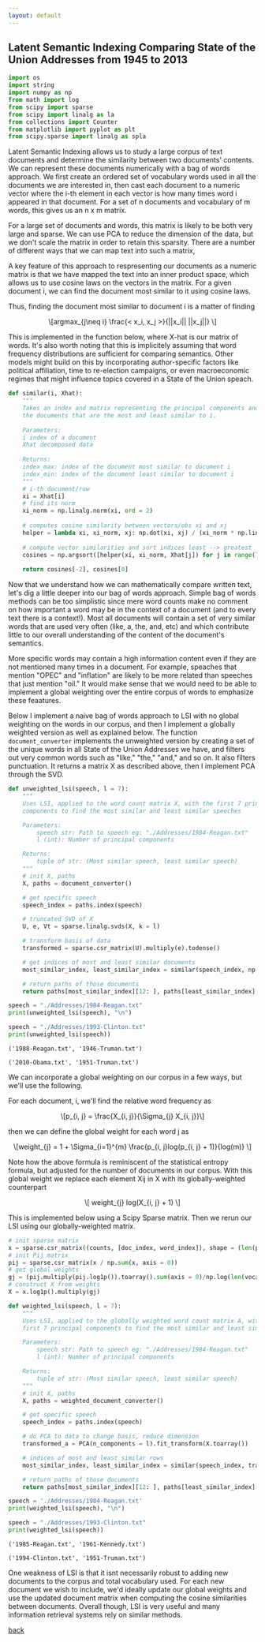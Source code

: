 ```yaml
---
layout: default
---
```


## Latent Semantic Indexing Comparing State of the Union Addresses from 1945 to 2013 

<script type="text/javascript" async="" src="https://cdnjs.cloudflare.com/ajax/libs/mathjax/2.7.4/MathJax.js?config=TeX-MML-AM_CHTML"></script>


```python
import os
import string
import numpy as np
from math import log
from scipy import sparse
from scipy import linalg as la
from collections import Counter
from matplotlib import pyplot as plt
from scipy.sparse import linalg as spla
```

Latent Semantic Indexing allows us to study a large corpus of text documents and determine the similarity between two documents' contents. We can represent these documents numerically with a bag of words approach. We first create an ordered set of vocabulary words used in all the documents we are interested in, then cast each document to a numeric vector where the i-th element in each vector is how many times word i appeared in that document. For a set of n documents and vocabulary of m words, this gives us an n x m matrix. 

For a large set of documents and words, this matrix is likely to be both very large and sparse. We can use PCA to reduce the dimension of the data, but we don't scale the matrix in order to retain this sparsity. There are a number of different ways that we can map text into such a matrix, 

A key feature of this approach to respresenting our documents as a numeric matrix is that we have mapped the text into an inner product space, which allows us to use cosine laws on the vectors in the matrix. For a given document i, we can find the document most similar to it using cosine laws.  

Thus, finding the document most similar to document i is a matter of finding 

<p><span class="math display">\[argmax_{j\neq i} \frac{< x_i, x_j >}{||x_i|| ||x_j||} \]</span></p> 

This is implemented in the function below, where X-hat is our matrix of words. It's also worth noting that this is implicitely assuming that word frequency distributions are sufficient for comparing semantics. Other models might build on this by incorporating author-specific factors like political affiliation, time to re-election campaigns, or even macroeconomic regimes that might influence topics covered in a State of the Union speach.

```python 
def similar(i, Xhat):
    """
    Takes an index and matrix representing the principal components and returns the indices of
    the documents that are the most and least similar to i.
    
    Parameters:
    i index of a document
    Xhat decomposed data
    
    Returns:
    index_max: index of the document most similar to document i
    index_min: index of the document least similar to document i    
    """ 
    # i-th document/row 
    xi = Xhat[i]  
    # find its norm 
    xi_norm = np.linalg.norm(xi, ord = 2)    
    
    # computes cosine similarity between vectors/obs xi and xj 
    helper = lambda xi, xi_norm, xj: np.dot(xi, xj) / (xi_norm * np.linalg.norm(xj, ord = 2)) 
    
    # compute vector similarities and sort indices least --> greatest 
    cosines = np.argsort([helper(xi, xi_norm, Xhat[j]) for j in range(len(Xhat))]) 
    
    return cosines[-2], cosines[0]        
```

Now that we understand how we can mathematically compare written text, let's dig a little deeper into our bag of words approach. Simple bag of words methods can be too simplistic since mere word counts make no comment on how important a word may be in the context of a document (and to every text there is a context!). Most all documents will contain a set of very similar words that are used very often (like, a, the, and, etc) and which contribute little to our overall understanding of the content of the document's semantics. 

More specific words may contain a high information content even if they are not mentioned many times in a document. For example, speaches that mention "OPEC" and "inflation" are likely to be more related than speeches that just mention "oil." It would make sense that we would need to be able to implement a global weighting over the entire corpus of words to emphasize these feaatures. 

Below I implement a naive bag of words approach to LSI with no global weighting on the words in our corpus, and then I implement a globally weighted version as well as explained below. The function `document_converter` implements the unweighted version by  creating a set of the unique words in all State of the Union Addresses we have, and filters out very common words such as "like," "the," "and," and so on. It also filters punctuation. It returns a matrix X as described above, then I implement PCA through the SVD.   


```python
def unweighted_lsi(speech, l = 7):  
    """
    Uses LSI, applied to the word count matrix X, with the first 7 principal
    components to find the most similar and least similar speeches

    Parameters:
        speech str: Path to speech eg: "./Addresses/1984-Reagan.txt"
        l (int): Number of principal components

    Returns:
        tuple of str: (Most similar speech, least similar speech)
    """ 
    # init X, paths    
    X, paths = document_converter() 

    # get specific speech 
    speech_index = paths.index(speech)  

    # truncated SVD of X 
    U, e, Vt = sparse.linalg.svds(X, k = l)  

    # transform basis of data 
    transformed = sparse.csr_matrix(U).multiply(e).todense()  

    # get indices of most and least similar documents 
    most_similar_index, least_similar_index = similar(speech_index, np.array(transformed))        

    # return paths of those documents 
    return paths[most_similar_index][12: ], paths[least_similar_index][12: ] 
```

```python
speech = "./Addresses/1984-Reagan.txt"
print(unweighted_lsi(speech), "\n") 

speech = "./Addresses/1993-Clinton.txt"
print(unweighted_lsi(speech)) 
```

```
('1988-Reagan.txt', '1946-Truman.txt') 

('2010-Obama.txt', '1951-Truman.txt')
```


We can incorporate a global weighting on our corpus in a few ways, but we'll use the following. 

For each document, i, we'll find the relative word frequency as 

<p><span class="math display">\[p_{i, j} = \frac{X_{i, j}}{\Sigma_{j} X_{i, j}}\]</span></p>  

then we can define the global weight for each word j as 

<p><span class="math display">\[weight_{j} = 1 + \Sigma_{i=1}^{m} \frac{p_{i, j}log(p_{i, j} + 1)}{log(m)} \]</span></p>   

Note how the above formula is reminiscent of the statistical entropy formula, but adjusted for the number of documents in our corpus. With this global weight we replace each element Xij in X with its globally-weighted counterpart

<p><span class="math display">\[ weight_{j} log(X_{i, j} + 1) \]</span></p>    

This is implemented below using a Scipy Sparse matrix. Then we rerun our LSI using our globally-weighted matrix. 


```python 
# init sparse matrix 
x = sparse.csr_matrix((counts, [doc_index, word_index]), shape = (len(paths), len(vocab)), dtype = np.float)  
# init Pij matrix 
pij = sparse.csr_matrix(x / np.sum(x, axis = 0)) 
# get global weights  
gj = (pij.multiply(pij.log1p()).toarray().sum(axis = 0)/np.log(len(vocab))) + 1 
# construct X from weights   
X = x.log1p().multiply(gj) 
``` 

```python
def weighted_lsi(speech, l = 7):  
    """
    Uses LSI, applied to the globally weighted word count matrix A, with the
    first 7 principal components to find the most similar and least similar speeches

    Parameters:
        speech str: Path to speech eg: "./Addresses/1984-Reagan.txt"
        l (int): Number of principal components

    Returns:
        tuple of str: (Most similar speech, least similar speech)
    """
    # init X, paths 
    X, paths = weighted_document_converter() 

    # get specific speech 
    speech_index = paths.index(speech)  

    # do PCA to data to change basis, reduce dimension 
    transformed_a = PCA(n_components = l).fit_transform(X.toarray())  

    # indices of most and least similar rows 
    most_similar_index, least_similar_index = similar(speech_index, transformed_a)         

    # return paths of those documents 
    return paths[most_similar_index][12: ], paths[least_similar_index][12: ]  
```

```python
speech = './Addresses/1984-Reagan.txt'
print(weighted_lsi(speech), "\n")  

speech = "./Addresses/1993-Clinton.txt"
print(weighted_lsi(speech))  
```

```
('1985-Reagan.txt', '1961-Kennedy.txt')

('1994-Clinton.txt', '1951-Truman.txt')
```

One weakness of LSI is that it isnt necessarily robust to adding new documents to the corpus and total vocabulary used. For each new document we wish to include, we'd ideally update our global weights and use the updated document matrix when computing the cosine similarities between documents. Overall though, LSI is very useful and many information retrieval systems rely on similar methods. 

[back](./)
